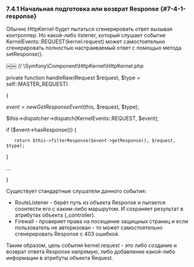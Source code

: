 ### 7.4.1 Начальная подготовка или возврат Response {#7-4-1-response}

Обычно HttpKernel будет пытаться сгенерировать ответ вызывая контроллер. Но какой-либо listener, который слушает событие KernelEvents::REQUEST(kernel.request) может самостоятельно сгенерировать полностью настраиваемый ответ с помощью метода setResponse().

￼￼ //  \Symfony\Component\HttpKernel\HttpKernel.php

private function handleRaw(Request $request, $type = self::MASTER_REQUEST)

{

   $event = new GetResponseEvent($this, $request, $type);

   $this->dispatcher->dispatch(KernelEvents::REQUEST, $event);

  if ($event->hasResponse()) {

       return $this->filterResponse($event->getResponse(), $request, $type);

   }

   ...

}

Существует стандартные слушатели данного события:

*   RouteListener - берёт путь из объекта Response и пытается соонтести его с каким-либо маршрутом. И сохраняет результат в атрибутах объекта (_controller).
*   Firewall - проверяет права на посещение защищных страниц и если пользователь не авторизован - то может самостоятельно сгенерировать Response с 403 ошибкой.

Таким образом, цель события kernel.request - это либо создание и возврат ответа Response напрямую, либо добавление какой-либо информации в атрибуты объекта Request.
